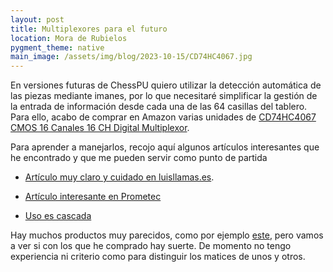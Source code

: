```yaml
---
layout: post
title: Multiplexores para el futuro
location: Mora de Rubielos
pygment_theme: native
main_image: /assets/img/blog/2023-10-15/CD74HC4067.jpg
---
```

En versiones futuras de ChessPU quiero utilizar la detección automática de las
piezas mediante imanes, por lo que necesitaré simplificar la gestión de la 
entrada de información desde cada una de las 64 casillas del tablero. Para ello, acabo de
comprar en Amazon varias unidades de [CD74HC4067 CMOS 16 Canales 16 CH Digital
Multiplexor](https://amzn.eu/d/dlAJI7a).

Para aprender a manejarlos, recojo aquí algunos artículos interesantes que he
encontrado y que me pueden servir como punto de partida

* [Artículo muy claro y cuidado en luisllamas.es](https://www.luisllamas.es/mas-salidas-y-entradas-en-arduino-con-multiplexor-cd74hc4067/).

* [Artículo interesante en Prometec](https://www.prometec.net/multiplexor-74hc4067/)

* [Uso es cascada](https://forum.arduino.cc/t/multiple-multplexer-cdhc4067/632747)

Hay muchos productos muy parecidos, como por ejemplo [este](https://amzn.eu/d/88SyM11), 
pero vamos a ver si con los que he comprado hay suerte. De momento no tengo 
experiencia ni criterio como para distinguir los matices de unos y otros.


